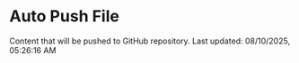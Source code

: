 # Auto Push File

Content that will be pushed to GitHub repository.
Last updated: 08/10/2025, 05:26:16 AM